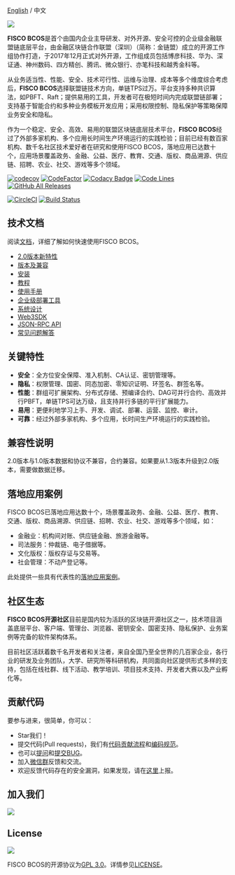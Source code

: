 [English](../README.md) / 中文

![](./images/FISCO_BCOS_Logo.svg)

**FISCO BCOS**是首个由国内企业主导研发、对外开源、安全可控的企业级金融联盟链底层平台，由金融区块链合作联盟（深圳）（简称：金链盟）成立的开源工作组协作打造，于2017年12月正式对外开源，工作组成员包括博彦科技、华为、深证通、神州数码、四方精创、腾讯、微众银行、亦笔科技和越秀金科等。

从业务适当性、性能、安全、技术可行性、运维与治理、成本等多个维度综合考虑后，**FISCO BCOS**选择联盟链技术方向，单链TPS过万。平台支持多种共识算法，如PBFT、Raft；提供易用的工具，开发者可在极短时间内完成联盟链部署；支持基于智能合约和多种业务模板开发应用；采用权限控制、隐私保护等策略保障业务安全和隐私。

作为一个稳定、安全、高效、易用的联盟区块链底层技术平台，**FISCO BCOS**经过了外部多家机构、多个应用长时间生产环境运行的实践检验；目前已经有数百家机构、数千名社区技术爱好者在研究和使用FISCO BCOS，落地应用已达数十个，应用场景覆盖政务、金融、公益、医疗、教育、交通、版权、商品溯源、供应链、招聘、农业、社交、游戏等多个领域。


[![codecov](https://codecov.io/gh/FISCO-BCOS/FISCO-BCOS/branch/master/graph/badge.svg)](https://codecov.io/gh/FISCO-BCOS/FISCO-BCOS) [![CodeFactor](https://www.codefactor.io/repository/github/fisco-bcos/FISCO-BCOS/badge)](https://www.codefactor.io/repository/github/fisco-bcos/FISCO-BCOS) [![Codacy Badge](https://api.codacy.com/project/badge/Grade/08552871ee104fe299b00bc79f8a12b9)](https://www.codacy.com/app/fisco-dev/FISCO-BCOS?utm_source=github.com&amp;utm_medium=referral&amp;utm_content=FISCO-BCOS/FISCO-BCOS&amp;utm_campaign=Badge_Grade) [![Code Lines](https://tokei.rs/b1/github/FISCO-BCOS/FISCO-BCOS?category=code)](https://github.com/FISCO-BCOS/FISCO-BCOS) [![GitHub All Releases](https://img.shields.io/github/downloads/FISCO-BCOS/FISCO-BCOS/total.svg)](https://github.com/FISCO-BCOS/FISCO-BCOS) 

[![CircleCI](https://circleci.com/gh/FISCO-BCOS/FISCO-BCOS.svg?style=shield)](https://circleci.com/gh/FISCO-BCOS/FISCO-BCOS)  [![Build Status](https://travis-ci.org/FISCO-BCOS/FISCO-BCOS.svg)](https://travis-ci.org/FISCO-BCOS/FISCO-BCOS)

## 技术文档

阅读[文档](https://fisco-bcos-documentation.readthedocs.io/zh_CN/release-2.0/)，详细了解如何快速使用FISCO BCOS。
- [2.0版本新特性](https://fisco-bcos-documentation.readthedocs.io/zh_CN/latest/docs/what_is_new.html)
- [版本及兼容](https://fisco-bcos-documentation.readthedocs.io/zh_CN/latest/docs/change_log/index.html)
- [安装](https://fisco-bcos-documentation.readthedocs.io/zh_CN/latest/docs/installation.html)
- [教程](https://fisco-bcos-documentation.readthedocs.io/zh_CN/latest/docs/tutorial/index.html)
- [使用手册](https://fisco-bcos-documentation.readthedocs.io/zh_CN/latest/docs/manual/index.html)
- [企业级部署工具](https://fisco-bcos-documentation.readthedocs.io/zh_CN/latest/docs/enterprise_tools/index.html)
- [系统设计](https://fisco-bcos-documentation.readthedocs.io/zh_CN/latest/docs/design/index.html)
- [Web3SDK](https://fisco-bcos-documentation.readthedocs.io/zh_CN/latest/docs/sdk/sdk.html)
- [JSON-RPC API](https://fisco-bcos-documentation.readthedocs.io/zh_CN/latest/docs/api.html)
- [常见问题解答](https://fisco-bcos-documentation.readthedocs.io/zh_CN/latest/docs/faq.html)

## 关键特性

- **安全**：全方位安全保障、准入机制、CA认证、密钥管理等。
- **隐私**：权限管理、国密、同态加密、零知识证明、环签名、群签名等。
- **性能**：群组可扩展架构、分布式存储、预编译合约、DAG可并行合约、高效并行PBFT，单链TPS可达万级，且支持并行多链的平行扩展能力。
- **易用**：更便利地学习上手、开发、调试、部署、运营、监控、审计。
- **可靠**：经过外部多家机构、多个应用，长时间生产环境运行的实践检验。

## 兼容性说明

2.0版本与1.0版本数据和协议不兼容，合约兼容。如果要从1.3版本升级到2.0版本，需要做数据迁移。

## 落地应用案例

FISCO BCOS已落地应用达数十个，场景覆盖政务、金融、公益、医疗、教育、交通、版权、商品溯源、供应链、招聘、农业、社交、游戏等多个领域，如：

- 金融业：机构间对账、供应链金融、旅游金融等。
- 司法服务：仲裁链、电子借据等。
- 文化版权：版权存证与交易等。
- 社会管理：不动产登记等。

此处提供一些具有代表性的[落地应用案例](https://mp.weixin.qq.com/s/vUSq80LkhF8yCfUF7AILgQ)。

## 社区生态

**FISCO BCOS开源社区**目前是国内较为活跃的区块链开源社区之一，技术项目涵盖底层平台、客户端、管理台、浏览器、密钥安全、国密支持、隐私保护、业务案例等完备的软件架构体系。

目前社区活跃着数千名开发者和关注者，来自全国乃至全世界的几百家企业，各行业的研发及业务团队，大学、研究所等科研机构，共同面向社区提供形式多样的支持，包括在线社群、线下活动、教学培训、项目技术支持、开发者大赛以及产业孵化等。

## 贡献代码

要参与进来，很简单，你可以：

- Star我们！
- 提交代码(Pull requests)，我们有[代码贡献流程](https://mp.weixin.qq.com/s/hEn2rxqnqp0dF6OKH6Ua-A
)和[编码规范](../CODING_STYLE.md)。
- 也可以[提问](https://github.com/FISCO-BCOS/FISCO-BCOS/issues)和[提交BUG](https://github.com/FISCO-BCOS/FISCO-BCOS/issues)。
- 加入[微信群](https://github.com/FISCO-BCOS/FISCO-BCOS-DOC/blob/release-2.0/images/community/WeChatQR.jpg)反馈和交流。
- 欢迎反馈代码存在的安全漏洞，如果发现，请在[这里](https://security.webank.com)上报。

## 加入我们

![](https://media.githubusercontent.com/media/FISCO-BCOS/LargeFiles/master/images/QR_image.png)

## License

[![](https://img.shields.io/github/license/FISCO-BCOS/FISCO-BCOS.svg)](../LICENSE)

FISCO BCOS的开源协议为[GPL 3.0](https://www.gnu.org/licenses/gpl-3.0.en.html)。详情参见[LICENSE](../LICENSE)。  

